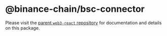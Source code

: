 # @binance-chain/bsc-connector

Please visit the [parent `web3-react` repository](https://github.com/NoahZinsmeister/web3-react) for documentation and details on this package.

